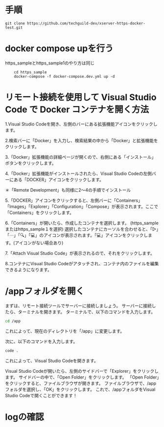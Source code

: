 # 手順

```shell
git clone https://github.com/techguild-dev/xserver-https-docker-test.git
```

# docker compose upを行う
https_sampleとhttps_sample1のやり方は同じ
    
```shell
    cd https_sample
    docker-compose -f docker-compose.dev.yml up -d
```
# リモート接続を使用して Visual Studio Code で Docker コンテナを開く方法

1.Visual Studio Codeを開き、左側のバーにある拡張機能アイコンをクリックします。


2.検索バーに「Docker」を入力し、検索結果の中から「Docker」と拡張機能をクリックします。


3.「Docker」拡張機能の詳細ページが開くので、右側にある「インストール」ボタンをクリックします。


4.「Docker」拡張機能がインストールされたら、Visual Studio Codeの左側バーにある「DOCKER」アイコンをクリックします。


＊「Remote Development」も同様に2〜4の手順でインストール


5.「DOCKER」アイコンをクリックすると、左側バーに「Containers」「Images」「Explorer」「Configuration」「Compose」が表示されます。ここで「Containers」をクリックします。


6.「Containers」が開いたら、作成したコンテナを選択します。
(https_sampleまたはhttps_sample１を選択)
選択したコンテナにカーソルを合わせると、「▷」「⋯」「🔍」「💻」のアイコンが表示されます。「💻」アイコンをクリックします。(アイコンがない場合あり)


7.「Attach Visual Studio Code」が表示されるので、それをクリックします。


8.コンテナにVisual Studio Codeがアタッチされ、コンテナ内のファイルを編集できるようになります。


# /appフォルダを開く

まずは、リモート接続ツールでサーバーに接続しましょう。
サーバーに接続したら、ターミナルを開きます。
ターミナルで、以下のコマンドを入力します。
```bash
cd /app
```
これによって、現在のディレクトリを「/app」に変更します。


次に、以下のコマンドを入力します。
```bash
code .
```
これによって、Visual Studio Codeを開きます。


Visual Studio Codeが開いたら、左側のサイドバーで「Explorer」をクリックします。
サイドバーの中で、「Open Folder」をクリックします。
「Open Folder」をクリックすると、ファイルブラウザが開きます。
ファイルブラウザで、/appフォルダを選択し、「OK」をクリックします。
これで、/appフォルダをVisual Studio Codeで開くことができます！

# logの確認
